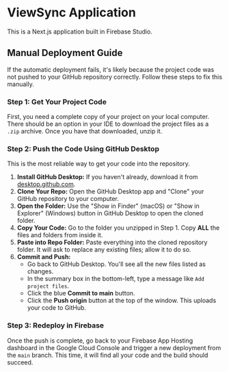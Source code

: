 # ViewSync Application

This is a Next.js application built in Firebase Studio.

## Manual Deployment Guide

If the automatic deployment fails, it's likely because the project code was not pushed to your GitHub repository correctly. Follow these steps to fix this manually.

### Step 1: Get Your Project Code

First, you need a complete copy of your project on your local computer. There should be an option in your IDE to download the project files as a `.zip` archive. Once you have that downloaded, unzip it.

### Step 2: Push the Code Using GitHub Desktop

This is the most reliable way to get your code into the repository.

1.  **Install GitHub Desktop:** If you haven't already, download it from [desktop.github.com](https://desktop.github.com/).
2.  **Clone Your Repo:** Open the GitHub Desktop app and "Clone" your GitHub repository to your computer.
3.  **Open the Folder:** Use the "Show in Finder" (macOS) or "Show in Explorer" (Windows) button in GitHub Desktop to open the cloned folder.
4.  **Copy Your Code:** Go to the folder you unzipped in Step 1. Copy **ALL** the files and folders from inside it.
5.  **Paste into Repo Folder:** Paste everything into the cloned repository folder. It will ask to replace any existing files; allow it to do so.
6.  **Commit and Push:**
    *   Go back to GitHub Desktop. You'll see all the new files listed as changes.
    *   In the summary box in the bottom-left, type a message like `Add project files`.
    *   Click the blue **Commit to main** button.
    *   Click the **Push origin** button at the top of the window. This uploads your code to GitHub.

### Step 3: Redeploy in Firebase

Once the push is complete, go back to your Firebase App Hosting dashboard in the Google Cloud Console and trigger a new deployment from the `main` branch. This time, it will find all your code and the build should succeed.
